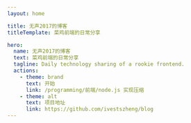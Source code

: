 ```yaml
---
layout: home

title: 无声2017的博客
titleTemplate: 菜鸡前端的日常分享

hero:
  name: 无声2017的博客
  text: 菜鸡前端的日常分享
  tagline: Daily technology sharing of a rookie frontend.
  actions:
    - theme: brand
      text: 开始
      link: /programming/前端/node.js 实现压缩
    - theme: alt
      text: 项目地址
      link: https://github.com/ivestszheng/blog
---
```

